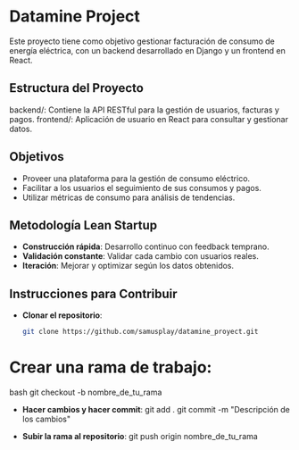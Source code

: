 # Datamine Project

Este proyecto tiene como objetivo gestionar facturación de consumo de energía eléctrica, con un backend desarrollado en Django y un frontend en React.

## Estructura del Proyecto
backend/: Contiene la API RESTful para la gestión de usuarios, facturas y pagos.
frontend/: Aplicación de usuario en React para consultar y gestionar datos.


## Objetivos
- Proveer una plataforma para la gestión de consumo eléctrico.
- Facilitar a los usuarios el seguimiento de sus consumos y pagos.
- Utilizar métricas de consumo para análisis de tendencias.

## Metodología Lean Startup
- **Construcción rápida**: Desarrollo continuo con feedback temprano.
- **Validación constante**: Validar cada cambio con usuarios reales.
- **Iteración**: Mejorar y optimizar según los datos obtenidos.

## Instrucciones para Contribuir
- **Clonar el repositorio**:
  ```bash
  git clone https://github.com/samusplay/datamine_proyect.git

# Crear una rama de trabajo:
bash
git checkout -b nombre_de_tu_rama
- **Hacer cambios y hacer commit**:
git add .
git commit -m "Descripción de los cambios"

- **Subir la rama al repositorio**:
git push origin nombre_de_tu_rama



